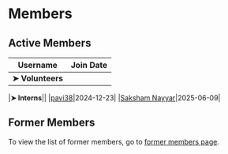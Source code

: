 # Members

## Active Members

|**Username**|**Join Date**|
|------------|-------------|
|**➤ Volunteers**||

|**➤ Interns**||
|[pavi38](profiles/pavi38.md)|2024-12-23|
|[Saksham Nayyar](profiles/Sakshamnayyar.md)|2025-06-09|

## Former Members
To view the list of former members, go to [former members page](mi-former-members.md).

